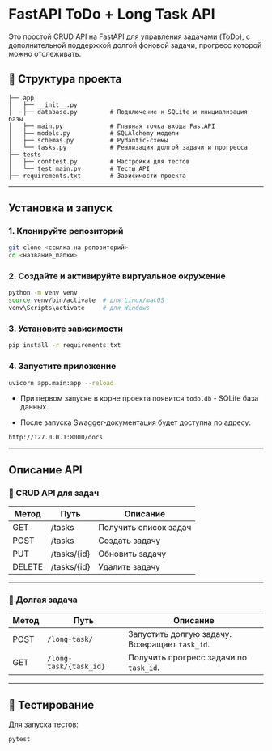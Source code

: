 #  FastAPI ToDo + Long Task API

Это простой CRUD API на FastAPI для управления задачами (ToDo), с дополнительной поддержкой долгой фоновой задачи, прогресс которой можно отслеживать.

## 📁 Структура проекта

```
├── app
│   ├── __init__.py
│   ├── database.py         # Подключение к SQLite и инициализация базы
│   ├── main.py             # Главная точка входа FastAPI
│   ├── models.py           # SQLAlchemy модели
│   ├── schemas.py          # Pydantic-схемы
│   └── tasks.py            # Реализация долгой задачи и прогресса
├── tests
│   ├── conftest.py         # Настройки для тестов
│   └── test_main.py        # Тесты API
├── requirements.txt        # Зависимости проекта
```

---

## Установка и запуск

### 1. Клонируйте репозиторий

```bash
git clone <ссылка на репозиторий>
cd <название_папки>
```

### 2. Создайте и активируйте виртуальное окружение

```bash
python -m venv venv
source venv/bin/activate  # для Linux/macOS
venv\Scripts\activate     # для Windows
```

### 3. Установите зависимости

```bash
pip install -r requirements.txt
```

### 4. Запустите приложение

```bash
uvicorn app.main:app --reload
```
- При первом запуске в корне проекта появится ```todo.db``` - SQLite база данных.


- После запуска Swagger-документация будет доступна по адресу:

```
http://127.0.0.1:8000/docs
```

---

## Описание API

### 🔹 CRUD API для задач

| Метод  | Путь        | Описание              |
| ------ | ----------- | --------------------- |
| GET    | /tasks      | Получить список задач |
| POST   | /tasks      | Создать задачу        |
| PUT    | /tasks/{id} | Обновить задачу       |
| DELETE | /tasks/{id} | Удалить задачу        |

---

### 🔹 Долгая задача

| Метод | Путь                   | Описание                                       |
| ----- | ---------------------- | ---------------------------------------------- |
| POST  | `/long-task/`          | Запустить долгую задачу. Возвращает `task_id`. |
| GET   | `/long-task/{task_id}` | Получить прогресс задачи по `task_id`.         |

---

## 🔹 Тестирование

Для запуска тестов:

```bash
pytest
```

